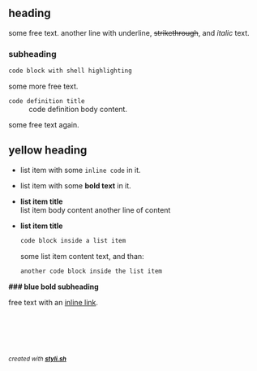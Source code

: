 
## heading

some free text.
another line with underline, ~~strikethrough~~, and _italic_ text.

### subheading

```sh
code block with shell highlighting
```

some more free text.

<dl>
	<dt><code>code definition title</code></dt>
	<dd>code definition body content.<br/></dd>
</dl>

some free text again.

## yellow heading

- list item with some `inline code` in it.
- list item with some **bold text** in it.

- **list item title**  
  list item body content
  another line of content

- **list item title**  
  ```sh
  code block inside a list item
  ```
  
  some list item content text, and than:
  
  ```sh
  another code block inside the list item
  ```
  
  
  
  

**### blue bold subheading**

free text with an [inline link](http://color.smyck.org/).



<br/><br/>
---
<sup><i>created with <b><a href="https://github.com/eliranmal/styli.sh">styli.sh</a></b></i></sup>
